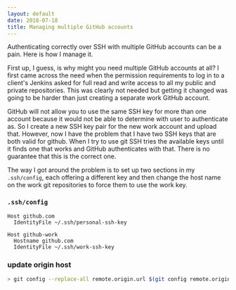 ```yaml
---
layout: default
date: 2018-07-18
title: Managing multiple GitHub accounts
---
```

Authenticating correctly over SSH with multiple GitHub accounts can be a pain.
Here is how I manage it.

First up, I guess, is why might you need multiple GitHub accounts at all? I
first came across the need when the permission requirements to log in to a
client's Jenkins asked for full read and write access to all my public and
private repositories. This was clearly not needed but getting it changed was
going to be harder than just creating a separate work GitHub account.

GitHub will not allow you to use the same SSH key for more than one account
because it would not be able to determine with user to authenticate as.
So I create a new SSH key pair for the new work account and upload that.
However, now I have the problem that I have two SSH keys that are both valid 
for github. When I try to use git SSH tries the available keys until it finds
one that works and GitHub authenticates with that. There is no guarantee that
this is the correct one.

The way I got around the problem is to set up two sections in my `.ssh/config`,
each offering a different key and then change the host name on the work git
repositories to force them to use the work key.

### `.ssh/config`
```
Host github.com
  IdentityFile ~/.ssh/personal-ssh-key

Host github-work
  Hostname github.com
  IdentityFile ~/.ssh/work-ssh-key
```

### update origin host
```bash
> git config --replace-all remote.origin.url $(git config remote.origin.url | sed 's/github.com/github-work/g')
```
